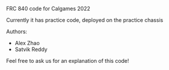 FRC 840 code for Calgames 2022

Currently it has practice code, deployed on the practice chassis

Authors:
- Alex Zhao
- Satvik Reddy

Feel free to ask us for an explanation of this code!

